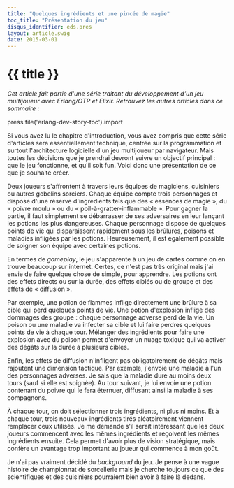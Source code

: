 ```yaml
---
title: "Quelques ingrédients et une pincée de magie"
toc_title: "Présentation du jeu"
disqus_identifier: eds.pres
layout: article.swig
date: 2015-03-01
---
```


# {{ title }}

*Cet article fait partie d'une série traitant du développement d'un jeu multijoueur avec Erlang/OTP et Elixir. Retrouvez les autres articles dans ce sommaire :*

press.file('erlang-dev-story-toc').import

Si vous avez lu le chapitre d'introduction, vous avez compris que cette série d'articles sera essentiellement technique, centrée sur la programmation et surtout l'architecture logicielle d'un jeu multijoueur par navigateur. Mais toutes les décisions que je prendrai devront suivre un objectif principal : que le jeu fonctionne, et qu'il soit fun. Voici donc une présentation de ce que je souhaite créer.

Deux joueurs s'affrontent à travers leurs équipes de magiciens, cuisiniers ou autres gobelins sorciers. Chaque équipe compte trois personnages et dispose d'une réserve d'ingrédients tels que des « essences de magie », du « poivre moulu » ou du « poil-à-gratter-inflammable ». Pour gagner la partie, il faut simplement se débarrasser de ses adversaires en leur lançant les potions les plus dangereuses. Chaque personnage dispose de quelques points de vie qui disparaissent rapidement sous les brûlures, poisons et maladies infligées par les potions. Heureusement, il est également possible de soigner son équipe avec certaines potions.

En termes de *gameplay*, le jeu s'apparente à un jeu de cartes comme on en trouve beaucoup sur internet. Certes, ce n'est pas très original mais j'ai envie de faire quelque chose de simple, pour apprendre. Les potions ont des effets directs ou sur la durée, des effets ciblés ou de groupe et des effets de « diffusion ».

Par exemple, une potion de flammes inflige directement une brûlure à sa cible qui perd quelques points de vie. Une potion d'explosion inflige des dommages des groupe : chaque personnage adverse perd de la vie. Un poison ou une maladie va infecter sa cible et lui faire perdres quelques points de vie à chaque tour. Mélanger des ingrédients pour faire une explosion avec du poison permet d'envoyer un nuage toxique qui va activer des dégâts sur la durée à plusieurs cibles.

Enfin, les effets de diffusion n'infligent pas obligatoirement de dégâts mais rajoutent une dimension tactique. Par exemple, j'envoie une maladie à l'un des personnages adverses. Je sais que la maladie dure au moins deux tours (sauf si elle est soignée). Au tour suivant, je lui envoie une potion contenant du poivre qui le fera éternuer, diffusant ainsi la maladie à ses compagnons.

À chaque tour, on doit sélectionner trois ingrédients, ni plus ni moins. Et à chaque tour, trois nouveaux ingrédients tirés aléatoirement viennent remplacer ceux utilisés. Je me demande s'il serait intéressant que les deux joueurs commencent avec les mêmes ingrédients et reçoivent les mêmes ingrédients ensuite. Cela permet d'avoir plus de vision stratégique, mais confère un avantage trop important au joueur qui commence à mon goût.

Je n'ai pas vraiment décidé du *background* du jeu. Je pense à une vague histoire de championnat de sorcellerie mais je cherche toujours ce que des scientifiques et des cuisiniers pourraient bien avoir à faire là dedans.
